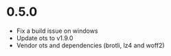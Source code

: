 # 0.5.0

- Fix a build issue on windows
- Update ots to v1.9.0
- Vendor ots and dependencies (brotli, lz4 and woff2)